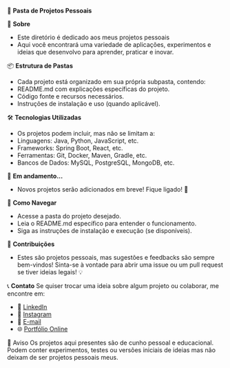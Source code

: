 📂 **Pasta de Projetos Pessoais**


🎯 **Sobre**
- Este diretório é dedicado aos meus projetos pessoais
- Aqui você encontrará uma variedade de aplicações, experimentos e ideias que desenvolvo para aprender, praticar e inovar.

📦 **Estrutura de Pastas**

- Cada projeto está organizado em sua própria subpasta, contendo:
- README.md com explicações específicas do projeto.
- Código fonte e recursos necessários.
- Instruções de instalação e uso (quando aplicável).

🛠️ **Tecnologias Utilizadas**

- Os projetos podem incluir, mas não se limitam a:
- Linguagens: Java, Python, JavaScript, etc.
- Frameworks: Spring Boot, React, etc.
- Ferramentas: Git, Docker, Maven, Gradle, etc.
- Bancos de Dados: MySQL, PostgreSQL, MongoDB, etc.

🚧 **Em andamento...**

- Novos projetos serão adicionados em breve! Fique ligado! 🎉

📜 **Como Navegar**

- Acesse a pasta do projeto desejado.
- Leia o README.md específico para entender o funcionamento.
- Siga as instruções de instalação e execução (se disponíveis).

🤝 **Contribuições**

- Estes são projetos pessoais, mas sugestões e feedbacks são sempre bem-vindos! Sinta-se à vontade para abrir uma issue ou um pull request se tiver ideias legais! 💡

📞 **Contato**
Se quiser trocar uma ideia sobre algum projeto ou colaborar, me encontre em:

- 💼 [LinkedIn](https://www.linkedin.com/in/guilherme-gomes-824880279/)  
- 📸 [Instagram](https://www.instagram.com/gui_gomes_18/)  
- 📧 [E-mail](mailto:gui.gomes@sempreceub.com)
- 🌐 [Portfólio Online](https://github.com/guigomes2001)

📢 Aviso
Os projetos aqui presentes são de cunho pessoal e educacional. Podem conter experimentos, testes ou versões iniciais de ideias mas não deixam de ser projetos pessoais meus.
